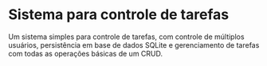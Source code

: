 # Sistema para controle de tarefas

Um sistema simples para controle de tarefas, com controle de múltiplos usuários, persistência em base de dados SQLite e gerenciamento de tarefas com todas as operações básicas de um CRUD.
